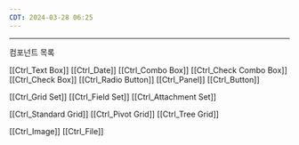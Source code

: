 ```yaml
---
CDT: 2024-03-28 06:25
---
```

---
컴포넌트 목록 

[[Ctrl_Text Box]]
[[Ctrl_Date]]
[[Ctrl_Combo Box]]
[[Ctrl_Check Combo Box]]
[[Ctrl_Check Box]]
[[Ctrl_Radio Button]]
[[Ctrl_Panel]]
[[Ctrl_Button]]

[[Ctrl_Grid Set]]
[[Ctrl_Field Set]]
[[Ctrl_Attachment Set]]

[[Ctrl_Standard Grid]]
[[Ctrl_Pivot Grid]]
[[Ctrl_Tree Grid]]

[[Ctrl_Image]]
[[Ctrl_File]]


